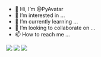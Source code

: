 - 👋 Hi, I’m @PyAvatar
- 👀 I’m interested in ...
- 🌱 I’m currently learning ...
- 💞️ I’m looking to collaborate on ...
- 📫 How to reach me ...

<!---
PyAvatar/PyAvatar is a ✨ special ✨ repository because its `README.md` (this file) appears on your GitHub profile.
You can click the Preview link to take a look at your changes.
--->

![](https://github-profile-summary-cards.vercel.app/api/cards/profile-details?username=PyAvatar&theme=monokai)
![](https://github-profile-summary-cards.vercel.app/api/cards/repos-per-language?username=PyAvatar&theme=monokai)
![](https://github-profile-summary-cards.vercel.app/api/cards/stats?username=PyAvatar&theme=monokai)
